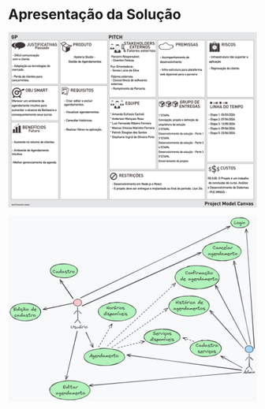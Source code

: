 # Apresentação da Solução



![Model Canvas](../documentos/img/projectModelCanvas.png)

![Model Canvas](../documentos/img/casodeuso.jpeg)